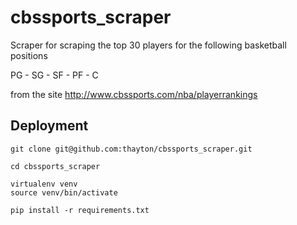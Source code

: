 # cbssports_scraper

Scraper for scraping the top 30 players for the following basketball positions

PG - SG - SF - PF - C 

from the site http://www.cbssports.com/nba/playerrankings

## Deployment
    git clone git@github.com:thayton/cbssports_scraper.git

    cd cbssports_scraper

    virtualenv venv 
    source venv/bin/activate

    pip install -r requirements.txt

  
  
